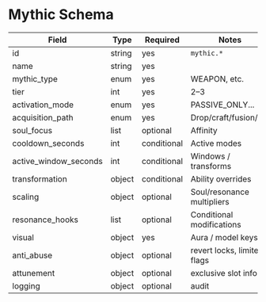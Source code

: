 # Mythic Schema

| Field                 | Type   | Required    | Notes                       |
| --------------------- | ------ | ----------- | --------------------------- |
| id                    | string | yes         | `mythic.*`                  |
| name                  | string | yes         |                             |
| mythic_type           | enum   | yes         | WEAPON, etc.                |
| tier                  | int    | yes         | 2–3                         |
| activation_mode       | enum   | yes         | PASSIVE_ONLY...             |
| acquisition_path      | enum   | yes         | Drop/craft/fusion/etc       |
| soul_focus            | list   | optional    | Affinity                    |
| cooldown_seconds      | int    | conditional | Active modes                |
| active_window_seconds | int    | conditional | Windows / transforms        |
| transformation        | object | conditional | Ability overrides           |
| scaling               | object | optional    | Soul/resonance multipliers  |
| resonance_hooks       | list   | optional    | Conditional modifications   |
| visual                | object | yes         | Aura / model keys           |
| anti_abuse            | object | optional    | revert locks, limited flags |
| attunement            | object | optional    | exclusive slot info         |
| logging               | object | optional    | audit                       |
